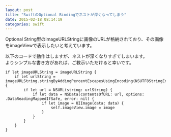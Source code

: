 ```yaml
---
layout: post
title: "SwiftのOptional Bindingでネストが深くなってしまう"
date: 2015-02-18 08:14:19
categories: swift
---
```

<p>Optional String型のimageURLStringに画像のURLが格納されており、その画像をimageViewで表示したいと考えています。</p>

<p>以下のコードで動作はしますが、ネストが深くなりすぎてしまいます。<br>
よりシンプルな書き方があれば、ご教示いただけると幸いです。</p>

<pre><code>if let imageURLString = imageURLString {
    if let urlString = imageURLString.stringByAddingPercentEscapesUsingEncoding(NSUTF8StringEncoding) {
        if let url = NSURL(string: urlString) {
            if let data = NSData(contentsOfURL: url, options: .DataReadingMappedIfSafe, error: nil) {
                if let image = UIImage(data: data) {
                    self.imageView.image = image
                }
            }
        }
    }
}
</code></pre>
